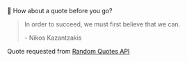 📣 How about a quote before you go?

> In order to succeed, we must first believe that we can.
>
> <p>- Nikos Kazantzakis</p>

Quote requested from [Random Quotes API](https://github.com/lukePeavey/quotable)
